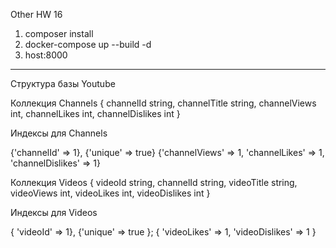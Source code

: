 Other HW 16

1. composer install
2. docker-compose up --build -d
3. host:8000

-----------------------------------

Структура базы Youtube

Коллекция Channels
{
    channelId string,
    channelTitle string,
    channelViews int,
    channelLikes int,
    channelDislikes int
}

Индексы для Channels

{'channelId' => 1}, {'unique' => true}
{'channelViews' => 1, 'channelLikes' => 1, 'channelDislikes' => 1}
                    
Коллекция Videos
{
    videoId string,
    channelId string, 
    videoTitle string, 
    videoViews int, 
    videoLikes int,
    videoDislikes int
}

Индексы для Videos

{ 'videoId' => 1}, {'unique' => true };
{ 'videoLikes' => 1, 'videoDislikes' => 1 }

